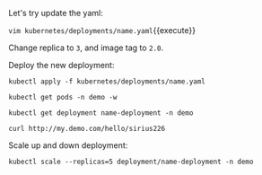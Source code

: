 Let's try update the yaml:

`vim kubernetes/deployments/name.yaml`{{execute}}

Change replica to `3`, and image tag to `2.0`.

Deploy the new deployment:

`kubectl apply -f kubernetes/deployments/name.yaml`

`kubectl get pods -n demo -w`

`kubectl get deployment name-deployment -n demo`

`curl http://my.demo.com/hello/sirius226`

Scale up and down deployment:

`kubectl scale --replicas=5 deployment/name-deployment -n demo`
